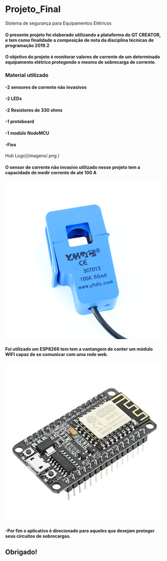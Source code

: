 # Projeto_Final
Sistema de segurança para Equipamentos Elétricos

#### O presente projeto foi elaborado utilizando a plataforma do QT CREATOR, e tem como finalidade a composição de nota da disciplina técnicas de programação 2019.2

#### O objetivo do projeto é monitorar valores de corrente de um determinado equipamento elétrico protegendo o mesmo de sobrecarga de corrente.

### Material utilizado 
 #### -2 sensores de corrente não invasivos   
 #### -2 LEDs
 #### -2 Resistores de 330 ohms
 #### -1 protoboard
 #### -1 modúlo NodeMCU
 #### -Fios
 
 Hub Logo](imagens/.png )
 
 #### O sensor de corrente não invasivo utilizado nesse projeto tem a capacidade de medir corrente de até 100 A
 
![GitHub Logo](imagens/SensorCorrente.png )

#### Foi utilizado um ESP8266 tem tem a vantangem de conter um módulo WIFI capaz de se comunicar com uma rede web.

![GitHub Logo](imagens/ESP8266.jpeg )









   
  ####          -Por fim o aplicativo é direcionado para aqueles que desejam proteger seus circuitos de sobrecargas.
  
 ## Obrigado!
